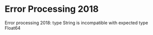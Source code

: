# Error Processing 2018

Error processing 2018: type String is incompatible with expected type Float64
